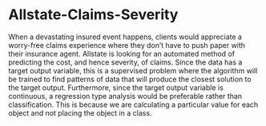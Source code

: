 # Allstate-Claims-Severity
When a devastating insured event happens, clients would appreciate a worry-free claims experience where they don’t have to push paper with their insurance agent. Allstate is looking for an automated method of predicting the cost, and hence severity, of claims.
Since the data has a target output variable, this is a supervised problem where the algorithm will be trained to find patterns of data that will produce the closest solution to the target output. Furthermore, since the target output variable is continuous, a regression type analysis would be preferable rather than classification. This is because we are calculating a particular value for each object and not placing the object in a class. 
